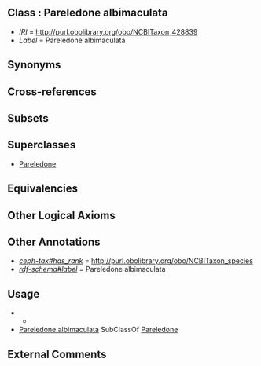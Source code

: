 
## Class : Pareledone albimaculata

 * *IRI* = http://purl.obolibrary.org/obo/NCBITaxon_428839
 * *Label* = Pareledone albimaculata

## Synonyms


## Cross-references


## Subsets


## Superclasses

 * [Pareledone](../../NCBITaxon/43/NCBITaxon_158843.md)

## Equivalencies


## Other Logical Axioms


## Other Annotations

 * *[ceph-tax#has_rank](../../ceph-tax#has/nk/ceph-tax#has_rank.md)* = http://purl.obolibrary.org/obo/NCBITaxon_species
 * *[rdf-schema#label](../../el/rdf-schema#label.md)* = Pareledone albimaculata

## Usage

 * -
 * [Pareledone albimaculata](../../NCBITaxon/39/NCBITaxon_428839.md) SubClassOf [Pareledone](../../NCBITaxon/43/NCBITaxon_158843.md)

## External Comments

